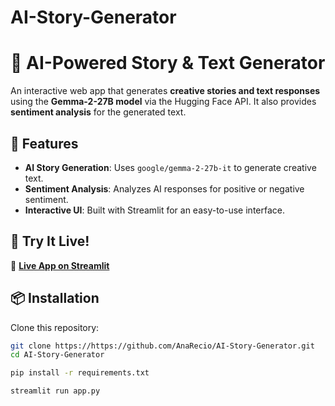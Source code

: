 # AI-Story-Generator
# 🚀 AI-Powered Story & Text Generator

An interactive web app that generates **creative stories and text responses** using the **Gemma-2-27B model** via the Hugging Face API. It also provides **sentiment analysis** for the generated text.

## 🌟 Features
- **AI Story Generation**: Uses `google/gemma-2-27b-it` to generate creative text.
- **Sentiment Analysis**: Analyzes AI responses for positive or negative sentiment.
- **Interactive UI**: Built with Streamlit for an easy-to-use interface.

## 🚀 Try It Live!
🔗 **[Live App on Streamlit](https://ai-powered-story-generator.streamlit.app/)**

## 📦 Installation
Clone this repository:
```bash
git clone https://https://github.com/AnaRecio/AI-Story-Generator.git
cd AI-Story-Generator

pip install -r requirements.txt

streamlit run app.py


